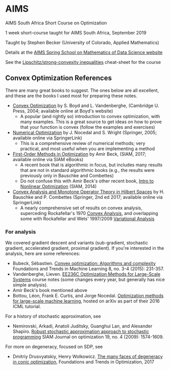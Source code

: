 # AIMS
AIMS South Africa Short Course on Optimization

1 week short-course taught for AIMS South Africa, September 2019

Taught by Stephen Becker (University of Colorado, Applied Mathematics)

Details at the [AIMS Spring School on Mathematics of Data Science website](https://aims.ac.za/2019/04/18/spring-school-on-mathematics-of-data-science/)

See the [Lipschitz/strong-convexity inequalities](inequalities.pdf) cheat-sheet for the course

## Convex Optimization References
There are many great books to suggest. The ones below are all excellent, and these are the books I used most for preparing these notes.
- [Convex Optimization](http://www.stanford.edu/~boyd/cvxbook/) by S. Boyd and L. Vandenberghe,  (Cambridge U. Press, 2004; available online at Boyd's website)
	- A popular (and rightly so) introduction to convex optimization, with many examples. This is a great source to get ideas on how to prove that your function is convex (follow the examples and exercises)
- [Numerical Optimization](https://link.springer.com/book/10.1007%2F978-0-387-40065-5) by J. Nocedal and S. Wright (Springer, 2005; available online via SpringerLink)
	- This is a comprehensive review of numerical methods; very practical, and most useful when you are implementing a method
- [First-Order Methods in Optimization](https://epubs.siam.org/doi/book/10.1137/1.9781611974997) by Amir Beck, (SIAM, 2017; available online via SIAM eBooks)
	- A recent book that is algorithmic in focus, but includes many results that are not in standard algorithmic books (e.g., the results were previously only in Bauschke and Combettes)
	- Do not confuse this with Amir Beck's other recent book, [Intro to Nonlinear Optimization](https://epubs.siam.org/doi/book/10.1137/1.9781611973655) (SIAM, 2014)
- [Convex Analysis and Monotone Operator Theory in Hilbert Spaces](https://link.springer.com/book/10.1007/978-3-319-48311-5) by H. Bauschke and P. Combettes (Springer, 2nd ed 2017; available online via SpringerLink)
	- A nearly comprehensive set of results on convex analysis, superceding Rockafellar's 1970 [Convex Analysis](http://sites.math.washington.edu/~rtr/papers/rtr025-ConvexAnalysis.djvu), and overlapping some with Rockafellar and Wets' 1997/2009 [Variational Analysis](https://sites.math.washington.edu/~rtr/papers/rtr169-VarAnalysis-RockWets.pdf)

### For analysis
We covered gradient descent and variants (sub-gradient, stochastic gradient, accelerated gradient, proximal gradient). If you're interested in the analysis, here are some references:

- Bubeck, Sébastien. [Convex optimization: Algorithms and complexity](https://arxiv.org/abs/1405.4980) Foundations and Trends in Machine Learning 8, no. 3-4 (2015): 231-357.
- Vandenberghe, Lieven. [EE236C Optimization Methods for Large-Scale Systems](http://www.seas.ucla.edu/~vandenbe/ee236c.html) course notes (some changes every year, but generally has nice simple analysis).
- Amir Beck's book mentioned above
- Bottou, Léon, Frank E. Curtis, and Jorge Nocedal. [Optimization methods for large-scale machine learning](https://arxiv.org/abs/1606.04838), hosted on arXiv as part of their 2016 ICML tutorial.

For a history of stochastic approximation, see
- Nemirovski, Arkadi, Anatoli Juditsky, Guanghui Lan, and Alexander Shapiro. [Robust stochastic approximation approach to stochastic programming](http://epubs.siam.org/doi/abs/10.1137/070704277) SIAM Journal on optimization 19, no. 4 (2009): 1574-1609.

For more on degeneracy, focused on SDP, see
- Dmitriy Drusvyatskiy, Henry Wolkowicz. [The many faces of degeneracy in conic optimization](https://arxiv.org/abs/1706.03705), Foundations and Trends in Optimization, 2017
